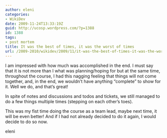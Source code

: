 ```yaml
---
author: eleni
categories:
- WikiDev
date: 2009-11-24T13:33:19Z
guid: http://ucosp.wordpress.com/?p=1388
id: 1388
tags:
- post mortem
title: It was the best of times, it was the worst of times
url: /2009-2010/wikidev/2009/11/it-was-the-best-of-times-it-was-the-worst-of-times/
---
```


I am impressed with how much was accomplished in the end. I must say that it is not more than I what was planning/hoping for but at the same time, throughout the course, I had this nagging feeling that things will not come together, and, in the end, we wouldn&#8217;t have anything &#8220;complete&#8221; to show for it. Well we do, and that&#8217;s great!

In spite of notes and discussions and todos and tickets, we still managed to do a few things multiple times (stepping on each other&#8217;s toes).

This was my fist time doing the course as a team lead, maybe next time, it will be even better! And if I had not already decided to do it again, I would decide to do so now.

eleni